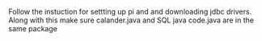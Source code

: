 Follow the instuction for settting up pi and and downloading jdbc drivers. Along with this make sure calander.java and SQL java code.java are in the same package
